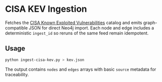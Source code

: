 # CISA KEV Ingestion

Fetches the [CISA Known Exploited Vulnerabilities](https://www.cisa.gov/known-exploited-vulnerabilities) catalog and
emits graph-compatible JSON for direct Neo4j import. Each node and edge includes a
deterministic `ingest_id` so reruns of the same feed remain idempotent.

## Usage

```bash
python ingest-cisa-kev.py > kev.json
```

The output contains `nodes` and `edges` arrays with basic `source` metadata for traceability.
